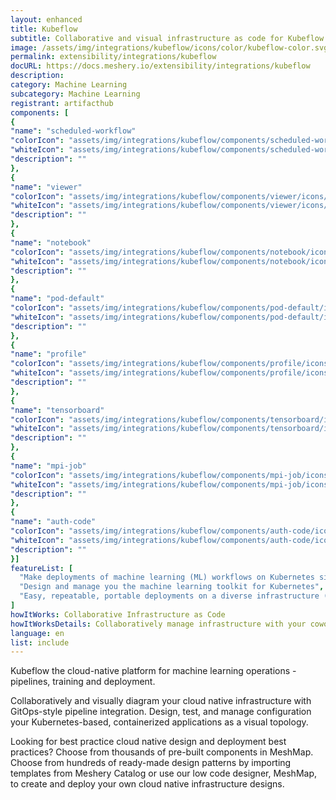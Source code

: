 ```yaml
---
layout: enhanced
title: Kubeflow
subtitle: Collaborative and visual infrastructure as code for Kubeflow
image: /assets/img/integrations/kubeflow/icons/color/kubeflow-color.svg
permalink: extensibility/integrations/kubeflow
docURL: https://docs.meshery.io/extensibility/integrations/kubeflow
description: 
category: Machine Learning
subcategory: Machine Learning
registrant: artifacthub
components: [
{
"name": "scheduled-workflow"
"colorIcon": "assets/img/integrations/kubeflow/components/scheduled-workflow/icons/color/scheduled-workflow-color.svg"
"whiteIcon": "assets/img/integrations/kubeflow/components/scheduled-workflow/icons/white/scheduled-workflow-white.svg"
"description": ""
},
{
"name": "viewer"
"colorIcon": "assets/img/integrations/kubeflow/components/viewer/icons/color/viewer-color.svg"
"whiteIcon": "assets/img/integrations/kubeflow/components/viewer/icons/white/viewer-white.svg"
"description": ""
},
{
"name": "notebook"
"colorIcon": "assets/img/integrations/kubeflow/components/notebook/icons/color/notebook-color.svg"
"whiteIcon": "assets/img/integrations/kubeflow/components/notebook/icons/white/notebook-white.svg"
"description": ""
},
{
"name": "pod-default"
"colorIcon": "assets/img/integrations/kubeflow/components/pod-default/icons/color/pod-default-color.svg"
"whiteIcon": "assets/img/integrations/kubeflow/components/pod-default/icons/white/pod-default-white.svg"
"description": ""
},
{
"name": "profile"
"colorIcon": "assets/img/integrations/kubeflow/components/profile/icons/color/profile-color.svg"
"whiteIcon": "assets/img/integrations/kubeflow/components/profile/icons/white/profile-white.svg"
"description": ""
},
{
"name": "tensorboard"
"colorIcon": "assets/img/integrations/kubeflow/components/tensorboard/icons/color/tensorboard-color.svg"
"whiteIcon": "assets/img/integrations/kubeflow/components/tensorboard/icons/white/tensorboard-white.svg"
"description": ""
},
{
"name": "mpi-job"
"colorIcon": "assets/img/integrations/kubeflow/components/mpi-job/icons/color/mpi-job-color.svg"
"whiteIcon": "assets/img/integrations/kubeflow/components/mpi-job/icons/white/mpi-job-white.svg"
"description": ""
},
{
"name": "auth-code"
"colorIcon": "assets/img/integrations/kubeflow/components/auth-code/icons/color/auth-code-color.svg"
"whiteIcon": "assets/img/integrations/kubeflow/components/auth-code/icons/white/auth-code-white.svg"
"description": ""
}]
featureList: [
  "Make deployments of machine learning (ML) workflows on Kubernetes simple, portable and scalable. ",
  "Design and manage you the machine learning toolkit for Kubernetes",
  "Easy, repeatable, portable deployments on a diverse infrastructure (for example, experimenting on a laptop, then moving to an on-premises cluster or to the cloud)"
]
howItWorks: Collaborative Infrastructure as Code
howItWorksDetails: Collaboratively manage infrastructure with your coworkers synchronously sharing the same designs.
language: en
list: include
---
```

<p>
Kubeflow the cloud-native platform for machine learning operations - pipelines, training and deployment.
</p>
<p>
    Collaboratively and visually diagram your cloud native infrastructure with GitOps-style pipeline integration. Design, test, and manage configuration your Kubernetes-based, containerized applications as a visual topology.
</p>
<p>
    Looking for best practice cloud native design and deployment best practices? Choose from thousands of pre-built components in MeshMap. Choose from hundreds of ready-made design patterns by importing templates from Meshery Catalog or use our low code designer, MeshMap, to create and deploy your own cloud native infrastructure designs.
</p>
